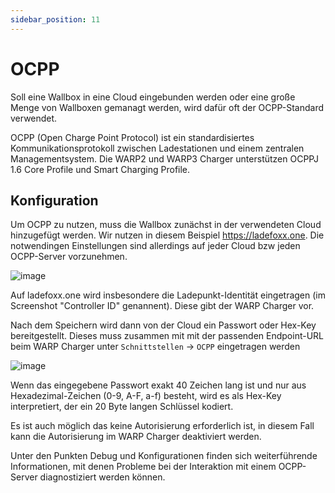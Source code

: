 ```yaml
---
sidebar_position: 11
---
```


# OCPP

Soll eine Wallbox in eine Cloud eingebunden werden oder eine große Menge von
Wallboxen gemanagt werden, wird dafür oft der OCPP-Standard verwendet.

OCPP (Open Charge Point Protocol) ist ein standardisiertes
Kommunikationsprotokoll zwischen Ladestationen und einem zentralen
Managementsystem. Die WARP2 und WARP3 Charger unterstützen OCPPJ 1.6 Core Profile
und Smart Charging Profile.

## Konfiguration

Um OCPP zu nutzen, muss die Wallbox zunächst in der verwendeten Cloud
hinzugefügt werden. Wir nutzen in diesem Beispiel https://ladefoxx.one.
Die notwendingen Einstellungen sind allerdings auf jeder Cloud bzw
jeden OCPP-Server vorzunehmen.

![image](/img/interfaces/ocpp/ocpp_configuration_ladefoxx.png)

Auf ladefoxx.one wird insbesondere die Ladepunkt-Identität eingetragen
(im Screenshot "Controller ID" genannent). Diese gibt der WARP Charger vor.

Nach dem Speichern wird dann von der Cloud ein Passwort oder Hex-Key
bereitgestellt. Dieses muss zusammen mit mit der passenden Endpoint-URL
beim WARP Charger unter `Schnittstellen` -> `OCPP` eingetragen werden

![image](/img/interfaces/ocpp/ocpp_configuration_warp.png)

Wenn das eingegebene Passwort exakt 40 Zeichen lang ist und nur aus
Hexadezimal-Zeichen (0-9, A-F, a-f) besteht, wird es als Hex-Key
interpretiert, der ein 20 Byte langen Schlüssel kodiert.

Es ist auch möglich das keine Autorisierung erforderlich ist, in diesem
Fall kann die Autorisierung im WARP Charger deaktiviert werden.

Unter den Punkten Debug und Konfigurationen finden sich weiterführende
Informationen, mit denen Probleme bei der Interaktion mit einem
OCPP-Server diagnostiziert werden können.
